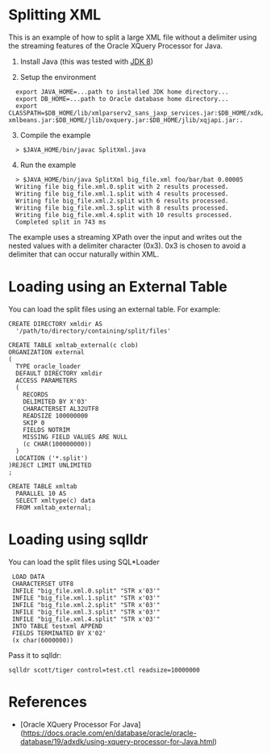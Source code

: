 # Splitting XML

This is an example of how to split a large XML file without a
delimiter using the streaming features of the Oracle XQuery Processor
for Java.

1. Install Java (this was tested with [JDK 8](https://github.com/oracle/xml-sample-demo/tree/master/SplitXml))
   

2. Setup the environment 
``` 
  export JAVA_HOME=...path to installed JDK home directory...
  export DB_HOME=...path to Oracle database home directory...
  export CLASSPATH=$DB_HOME/lib/xmlparserv2_sans_jaxp_services.jar:$DB_HOME/xdk/jlib/apache-xmlbeans.jar:$DB_HOME/jlib/oxquery.jar:$DB_HOME/jlib/xqjapi.jar:.
```

3. Compile the example
```
  > $JAVA_HOME/bin/javac SplitXml.java
```

4. Run the example
```
  > $JAVA_HOME/bin/java SplitXml big_file.xml foo/bar/bat 0.00005
  Writing file big_file.xml.0.split with 2 results processed. 
  Writing file big_file.xml.1.split with 4 results processed. 
  Writing file big_file.xml.2.split with 6 results processed. 
  Writing file big_file.xml.3.split with 8 results processed. 
  Writing file big_file.xml.4.split with 10 results processed. 
  Completed split in 743 ms
```

The example uses a streaming XPath over the input and writes out the
nested values with a delimiter character (0x3).  0x3 is chosen to
avoid a delimiter that can occur naturally within XML.

# Loading using an External Table

You can load the split files using an external table. For example:

```
CREATE DIRECTORY xmldir AS 
  '/path/to/directory/containing/split/files'

CREATE TABLE xmltab_external(c clob)
ORGANIZATION external
(
  TYPE oracle_loader
  DEFAULT DIRECTORY xmldir
  ACCESS PARAMETERS
  (
    RECORDS
    DELIMITED BY X'03'
    CHARACTERSET AL32UTF8
    READSIZE 100000000
    SKIP 0
    FIELDS NOTRIM
    MISSING FIELD VALUES ARE NULL
    (c CHAR(100000000))
  )
  LOCATION ('*.split')
)REJECT LIMIT UNLIMITED
;

CREATE TABLE xmltab 
  PARALLEL 10 AS 
  SELECT xmltype(c) data 
  FROM xmltab_external; 
```

# Loading using sqlldr

You can load the split files using SQL*Loader

```
 LOAD DATA 
 CHARACTERSET UTF8
 INFILE "big_file.xml.0.split" "STR x'03'"
 INFILE "big_file.xml.1.split" "STR x'03'"
 INFILE "big_file.xml.2.split" "STR x'03'"
 INFILE "big_file.xml.3.split" "STR x'03'"
 INFILE "big_file.xml.4.split" "STR x'03'"
 INTO TABLE testxml APPEND
 FIELDS TERMINATED BY X'02'
 (x char(6000000))
```

Pass it to sqlldr:
```
sqlldr scott/tiger control=test.ctl readsize=10000000
```

# References

* [Oracle XQuery Processor For Java] (https://docs.oracle.com/en/database/oracle/oracle-database/19/adxdk/using-xquery-processor-for-Java.html)


